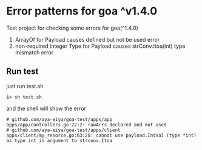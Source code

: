 # Error patterns for goa ^v1.4.0

Test project for checking some errors for goa(^1.4.0)

1. ArrayOf for Payload causes defined but not be used error
2. non-required Integer Type for Payload causes strConv.Itoa(int) type mismatch error

## Run test

just run test.sh

```
$> sh test.sh
```

and the shell will show the error

```
# github.com/aya-eiya/goa-test/apps/app
apps/app/controllers.go:72:2: rawArrs declared and not used
# github.com/aya-eiya/goa-test/apps/client
apps/client/my_resorce.go:63:28: cannot use payload.IntVal (type *int) as type int in argument to strconv.Itoa
```

